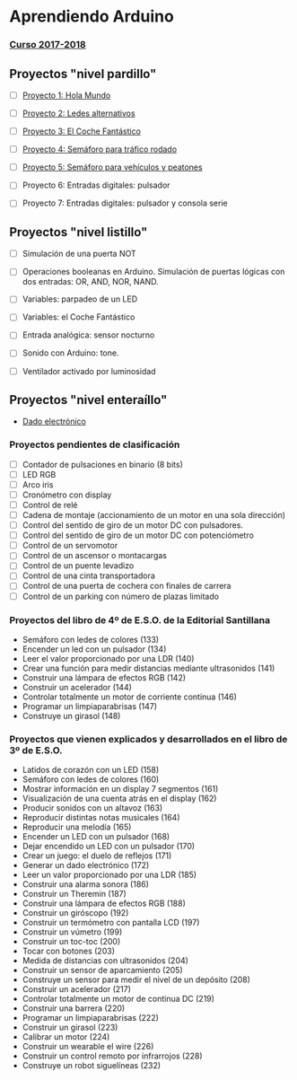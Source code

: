 # Aprendiendo Arduino

### [Curso 2017-2018](curso2018.md)

## Proyectos "nivel pardillo"
- [ ] [Proyecto 1: Hola Mundo](1led_blink.md)
- [ ] [Proyecto 2: Ledes alternativos](2ledes_alternativos.md)
- [ ] [Proyecto 3: El Coche Fantástico](3kitt.md)
- [ ] [Proyecto 4: Semáforo para tráfico rodado](4semáforo_v.md)
- [ ] [Proyecto 5: Semáforo para vehículos y peatones](5semáforo_vp.md)
- [ ] Proyecto 6: Entradas digitales: pulsador
- [ ] Proyecto 7: Entradas digitales: pulsador y consola serie


## Proyectos "nivel listillo"
- [ ] Simulación de una puerta NOT
- [ ] Operaciones booleanas en Arduino. Simulación de puertas lógicas con dos entradas: OR, AND, NOR, NAND.
- [ ] Variables: parpadeo de un LED
- [ ] Variables: el Coche Fantástico
- [ ] Entrada analógica: sensor nocturno
- [ ] Sonido con Arduino: tone.
- [ ] Ventilador activado por luminosidad


## Proyectos "nivel enteraíllo"

- [Dado electrónico](dado_electrónico.md)

### Proyectos pendientes de clasificación

- [ ] Contador de pulsaciones en binario (8 bits)
- [ ] LED RGB
- [ ] Arco iris
- [ ] Cronómetro con display
- [ ] Control de relé
- [ ] Cadena de montaje (accionamiento de un motor en una sola dirección)
- [ ] Control del sentido de giro de un motor DC con pulsadores.
- [ ] Control del sentido de giro de un motor DC con potenciómetro
- [ ] Control de un servomotor
- [ ] Control de un ascensor o montacargas
- [ ] Control de un puente levadizo
- [ ] Control de una cinta transportadora
- [ ] Control de una puerta de cochera con finales de carrera
- [ ] Control de un parking con número de plazas limitado

### Proyectos del libro de 4º de E.S.O. de la Editorial Santillana
- Semáforo con ledes de colores (133)
- Encender un led con un pulsador (134)
- Leer el valor proporcionado por una LDR (140)
- Crear una función para medir distancias mediante ultrasonidos (141)
- Construir una lámpara de efectos RGB (142)
- Construir un acelerador (144)
- Controlar totalmente un motor de corriente continua (146)
- Programar un limpiaparabrisas (147)
- Construye un girasol (148)

### Proyectos que vienen explicados y desarrollados en el libro de 3º de E.S.O.

- Latidos de corazón con un LED (158)
- Semáforo con ledes de colores (160)
- Mostrar información en un display 7 segmentos (161)
- Visualización de una cuenta atrás en el display (162)
- Producir sonidos con un altavoz (163)
- Reproducir distintas notas musicales (164)
- Reproducir una melodía (165)
- Encender un LED con un pulsador (168)
- Dejar encendido un LED con un pulsador (170)
- Crear un juego: el duelo de reflejos (171)
- Generar un dado electrónico (172)
- Leer un valor proporcionado por una LDR (185)
- Construir una alarma sonora (186)
- Construir un Theremin (187)
- Construir una lámpara de efectos RGB (188)
- Construir un giróscopo (192)
- Construir un termómetro con pantalla LCD (197)
- Construir un vúmetro (199)
- Construir un toc-toc (200)
- Tocar con botones (203)
- Medida de distancias con ultrasonidos (204)
- Construir un sensor de aparcamiento (205)
- Construye un sensor para medir el nivel de un depósito (208)
- Construir un acelerador (217)
- Controlar totalmente un motor de continua DC (219)
- Construir una barrera (220)
- Programar un limpiaparabrisas (222)
- Construir un girasol (223)
- Calibrar un motor (224)
- Construir un wearable el wire (226)
- Construir un control remoto por infrarrojos (228)
- Construye un robot siguelíneas (232)
